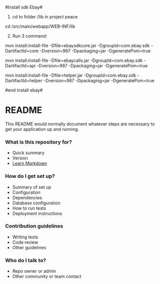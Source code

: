 #Install sdk Ebay#
1.  cd to folder /lib in project peace

cd /src/main/webapp/WEB-INF/lib


2.  Run 3 command:

mvn install:install-file -Dfile=ebaysdkcore.jar -DgroupId=com.ebay.sdk -DartifactId=core -Dversion=987 -Dpackaging=jar -DgeneratePom=true



mvn install:install-file -Dfile=ebaycalls.jar -DgroupId=com.ebay.sdk -DartifactId=api -Dversion=987 -Dpackaging=jar -DgeneratePom=true


mvn install:install-file -Dfile=helper.jar -DgroupId=com.ebay.sdk -DartifactId=helper -Dversion=987 -Dpackaging=jar -DgeneratePom=true



#end install ebay#

# README #

This README would normally document whatever steps are necessary to get your application up and running.

### What is this repository for? ###

* Quick summary
* Version
* [Learn Markdown](https://bitbucket.org/tutorials/markdowndemo)

### How do I get set up? ###

* Summary of set up
* Configuration
* Dependencies
* Database configuration
* How to run tests
* Deployment instructions

### Contribution guidelines ###

* Writing tests
* Code review
* Other guidelines

### Who do I talk to? ###

* Repo owner or admin
* Other community or team contact
